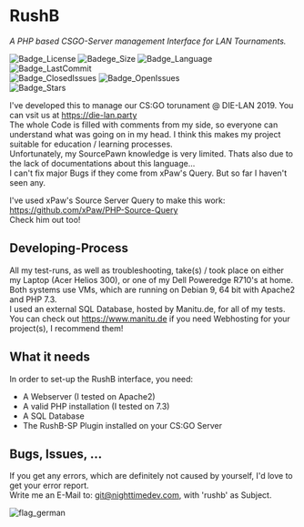 # RushB
*A PHP based CSGO-Server management Interface for LAN Tournaments.*

![Badge_License](https://img.shields.io/github/license/nighttimedev/rushb.svg)
![Badege_Size](https://img.shields.io/github/repo-size/nighttimedev/rushb.svg)
![Badge_Language](https://img.shields.io/github/languages/top/nighttimedev/rushb.svg)
![Badge_LastCommit](https://img.shields.io/github/last-commit/nighttimedev/rushb.svg)  
![Badge_ClosedIssues](https://img.shields.io/github/issues-closed/nighttimedev/rushb.svg)
![Badge_OpenIssues](https://img.shields.io/github/issues/nighttimedev/rushb.svg)  
![Badge_Stars](https://img.shields.io/github/stars/nighttimedev/rushb.svg?style=social)


I've developed this to manage our CS:GO torunament @ DIE-LAN 2019. You can vsit us at https://die-lan.party  
The whole Code is filled with comments from my side, so everyone can understand what was going on in my head. I think this makes my project suitable for education / learning processes.  
Unfortunately, my SourcePawn knowledge is very limited. Thats also due to the lack of documentations about this language...  
I can't fix major Bugs if they come from xPaw's Query. But so far I haven't seen any.  

I've used xPaw's Source Server Query to make this work: https://github.com/xPaw/PHP-Source-Query  
Check him out too!  
## Developing-Process
All my test-runs, as well as troubleshooting, take(s) / took place on either my Laptop (Acer Helios 300), or one of my Dell Poweredge R710's at home.  
Both systems use VMs, which are running on Debian 9, 64 bit with Apache2 and PHP 7.3.  
I used an external SQL Database, hosted by Manitu.de, for all of my tests.  
You can check out https://www.manitu.de if you need Webhosting for your project(s), I recommend them!  
## What it needs
In order to set-up the RushB interface, you need:  
- A Webserver (I tested on Apache2)  
- A valid PHP installation (I tested on 7.3)  
- A SQL Database  
- The RushB-SP Plugin installed on your CS:GO Server  
  
## Bugs, Issues, ...
If you get any errors, which are definitely not caused by yourself, I'd love to get your error report.  
Write me an E-Mail to: git@nighttimedev.com, with 'rushb' as Subject.
  
![flag_german](https://cdn3.iconfinder.com/data/icons/world-flags-square-vol-2/48/Germany-512.png)
